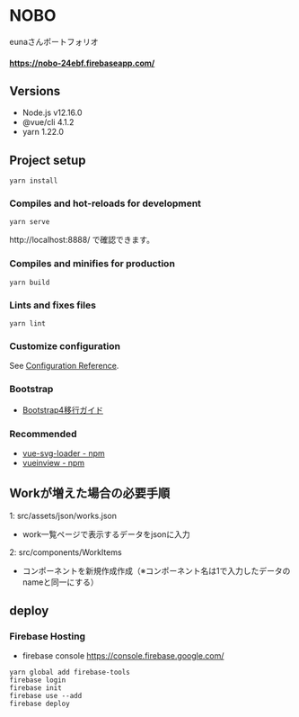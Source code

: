 # NOBO
eunaさんポートフォリオ
#### https://nobo-24ebf.firebaseapp.com/

## Versions
* Node.js v12.16.0
* @vue/cli 4.1.2
* yarn 1.22.0

## Project setup
```
yarn install
```

### Compiles and hot-reloads for development
```
yarn serve
```
http://localhost:8888/ で確認できます。

### Compiles and minifies for production
```
yarn build
```

### Lints and fixes files
```
yarn lint
```

### Customize configuration
See [Configuration Reference](https://cli.vuejs.org/config/).

### Bootstrap
* [Bootstrap4移行ガイド](https://cccabinet.jpn.org/bootstrap4/#summary)

### Recommended
* [vue-svg-loader - npm](https://www.npmjs.com/package/vue-svg-loader)
* [vueinview - npm](https://www.npmjs.com/package/vueinview)

## Workが増えた場合の必要手順

1: src/assets/json/works.json
* work一覧ページで表示するデータをjsonに入力

2: src/components/WorkItems
* コンポーネントを新規作成作成（※コンポーネント名は1で入力したデータのnameと同一にする）

## deploy
### Firebase Hosting
* firebase console
https://console.firebase.google.com/

```
yarn global add firebase-tools
firebase login
firebase init
firebase use --add
firebase deploy
```
